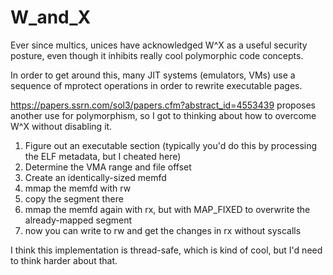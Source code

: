W_and_X
===

Ever since multics, unices have acknowledged W^X as a useful security posture, even though it inhibits really cool polymorphic code concepts.

In order to get around this, many JIT systems (emulators, VMs) use a sequence of mprotect operations in order to rewrite executable pages.

https://papers.ssrn.com/sol3/papers.cfm?abstract_id=4553439 proposes another use for polymorphism, so I got to thinking about how to overcome
W^X without disabling it.

1. Figure out an executable section (typically you'd do this by processing the ELF metadata, but I cheated here)
2. Determine the VMA range and file offset
3. Create an identically-sized memfd
4. mmap the memfd with rw
5. copy the segment there
6. mmap the memfd again with rx, but with MAP_FIXED to overwrite the already-mapped segment
7. now you can write to rw and get the changes in rx without syscalls

I think this implementation is thread-safe, which is kind of cool, but I'd need to think harder about that.
